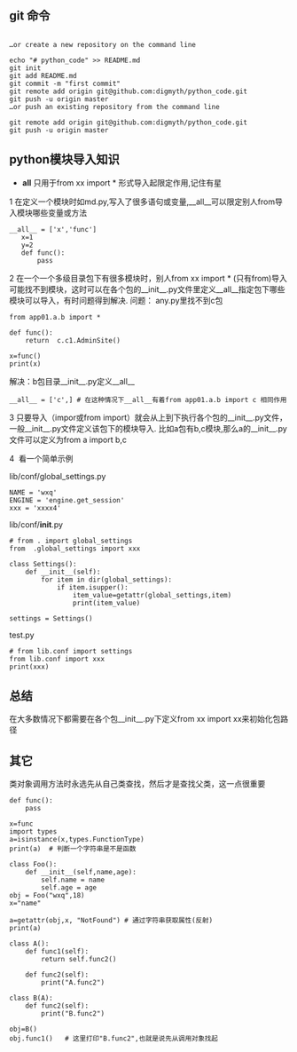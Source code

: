
## git 命令

```

…or create a new repository on the command line

echo "# python_code" >> README.md
git init
git add README.md
git commit -m "first commit"
git remote add origin git@github.com:digmyth/python_code.git
git push -u origin master
…or push an existing repository from the command line

git remote add origin git@github.com:digmyth/python_code.git
git push -u origin master
```


## python模块导入知识
* __all__ 只用于from xx import * 形式导入起限定作用,记住有星

1 在定义一个模块时如md.py,写入了很多语句或变量,__all__可以限定别人from导入模块哪些变量或方法
 ```
 __all__ = ['x','func']
    x=1
    y=2
    def func():
        pass
```
2 在一个一个多级目录包下有很多模块时，别人from xx import * (只有from)导入可能找不到模块，这时可以在各个包的__init__.py文件里定义__all__指定包下哪些模块可以导入，有时问题得到解决.
问题： any.py里找不到c包
```
from app01.a.b import *

def func():
    return  c.c1.AdminSite()

x=func()
print(x)
```
解决：b包目录__init__.py定义__all__
```
__all__ = ['c',] # 在这种情况下__all__有着from app01.a.b import c 相同作用
```


3 只要导入（impor或from import）就会从上到下执行各个包的__init__.py文件，一般__init__.py文件定义该包下的模块导入. 
比如a包有b,c模块,那么a的__init__.py文件可以定义为from a import b,c

4  看一个简单示例

lib/conf/global_settings.py
```
NAME = 'wxq'
ENGINE = 'engine.get_session'
xxx = 'xxxx4'
```

lib/conf/__init__.py
```
# from . import global_settings
from  .global_settings import xxx

class Settings():
    def __init__(self):
        for item in dir(global_settings):
            if item.isupper():
                item_value=getattr(global_settings,item)
                print(item_value)

settings = Settings()
```

test.py
```
# from lib.conf import settings
from lib.conf import xxx
print(xxx)
```

## 总结
在大多数情况下都需要在各个包__init__.py下定义from xx import xx来初始化包路径

## 其它
类对象调用方法时永选先从自己类查找，然后才是查找父类，这一点很重要
```
def func():
    pass

x=func
import types
a=isinstance(x,types.FunctionType)
print(a)  # 判断一个字符串是不是函数
```

```
class Foo():
    def __init__(self,name,age):
        self.name = name
        self.age = age
obj = Foo("wxq",18)
x="name"

a=getattr(obj,x, "NotFound") # 通过字符串获取属性(反射)
print(a)
```

```
class A():
    def func1(self):
        return self.func2()

    def func2(self):
        print("A.func2")

class B(A):
    def func2(self):
        print("B.func2")

obj=B()
obj.func1()   # 这里打印"B.func2",也就是说先从调用对象找起
```

